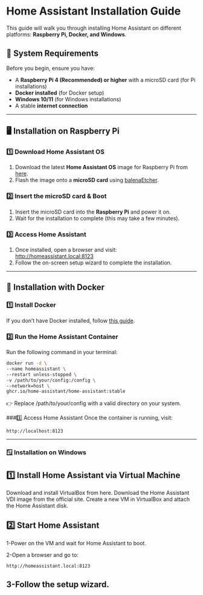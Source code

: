 # Home Assistant Installation Guide  

This guide will walk you through installing Home Assistant on different platforms: **Raspberry Pi, Docker, and Windows**.  

## 📌 System Requirements  
Before you begin, ensure you have:  
- A **Raspberry Pi 4 (Recommended) or higher** with a microSD card (for Pi installations)  
- **Docker installed** (for Docker setup)  
- **Windows 10/11** (for Windows installations)  
- A stable **internet connection**  

---

## 🖥️ Installation on Raspberry Pi  
### **1️⃣ Download Home Assistant OS**  
1. Download the latest **Home Assistant OS** image for Raspberry Pi from [here](https://www.home-assistant.io/installation/raspberrypi).  
2. Flash the image onto a **microSD card** using [balenaEtcher](https://www.balena.io/etcher/).  

### **2️⃣ Insert the microSD card & Boot**  
1. Insert the microSD card into the **Raspberry Pi** and power it on.  
2. Wait for the installation to complete (this may take a few minutes).  

### **3️⃣ Access Home Assistant**  
1. Once installed, open a browser and visit:  
http://homeassistant.local:8123
2. Follow the on-screen setup wizard to complete the installation.  

---

## 🐳 Installation with Docker  
### **1️⃣ Install Docker**  
If you don’t have Docker installed, follow [this guide](https://docs.docker.com/get-docker/).  

### **2️⃣ Run the Home Assistant Container**  
Run the following command in your terminal:  
```sh
docker run -d \
--name homeassistant \
--restart unless-stopped \
-v /path/to/your/config:/config \
--network=host \
ghcr.io/home-assistant/home-assistant:stable
```

👉 Replace /path/to/your/config with a valid directory on your system.

###3️⃣ Access Home Assistant
Once the container is running, visit:
```arduino
http://localhost:8123
```
---

### 🪟 Installation on Windows

## 1️⃣ Install Home Assistant via Virtual Machine
Download and install VirtualBox from here.
Download the Home Assistant VDI image from the official site.
Create a new VM in VirtualBox and attach the Home Assistant disk.

## 2️⃣ Start Home Assistant

1-Power on the VM and wait for Home Assistant to boot.

2-Open a browser and go to:

```arduino
http://homeassistant.local:8123
```
3-Follow the setup wizard.
---
